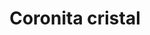 ---
title: Coronita cristal
date: 
draft: false

# descripcion
description : Coronita cristal

materials: Plata 925

color: Fucsia, Verde, Azul, Tornasolado, Blanco

dimensions: 0,9cm

code: 01-07-0023

type: "Aros"

categories: []

# Images
# first image will be shown in the product page
images:
  # - image: "images/path_to_image"
  # La ubicacion de las imagenes es imagenes/Aros/Aros.Cristal engarzado/01-07-0023-coronita-cristal
  - image: "./images/aros/cristal_engarzado/01-07-0023-coronita-cristal_a.JPG"
  - image: "./images/aros/cristal_engarzado/01-07-0023-coronita-cristal_b.JPG"
  - image: "./images/aros/cristal_engarzado/01-07-0023-coronita-cristal_c.JPG"
  - image: "./images/aros/cristal_engarzado/01-07-0023-coronita-cristal_d.JPG"
  - image: "./images/aros/cristal_engarzado/01-07-0023-coronita-cristal_e.JPG"
---